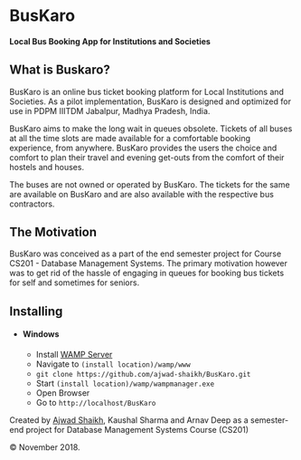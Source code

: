 # BusKaro

#### Local Bus Booking App for Institutions and Societies

## What is Buskaro?

BusKaro is an online bus ticket booking platform for Local Institutions and Societies. As a pilot implementation, BusKaro is designed and optimized for use in PDPM IIITDM Jabalpur, Madhya Pradesh, India.

BusKaro aims to make the long wait in queues obsolete. Tickets of all buses at all the time slots are made available for a comfortable booking experience, from anywhere. BusKaro provides the users the choice and comfort to plan their travel and evening get-outs from the comfort of their hostels and houses.

The buses are not owned or operated by BusKaro. The tickets for the same are available on BusKaro and are also available with the respective bus contractors.

## The Motivation

BusKaro was conceived as a part of the end semester project for Course CS201 - Database Management Systems. The primary motivation however was to get rid of the hassle of engaging in queues for booking bus tickets for self and sometimes for seniors.

## Installing

- #### Windows
  - Install [WAMP Server](http://www.wampserver.com/en/)
  - Navigate to `(install location)/wamp/www`
  - `git clone https://github.com/ajwad-shaikh/BusKaro.git`
  - Start `(install location)/wamp/wampmanager.exe`
  - Open Browser
  - Go to `http://localhost/BusKaro`

Created by [Ajwad Shaikh](https://github.com/ajwad-shaikh/), Kaushal Sharma and Arnav Deep as a semester-end project for Database Management Systems Course (CS201)

© November 2018.
